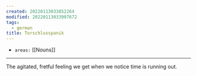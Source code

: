 ```yaml
---
created: 20220113033852264
modified: 20220113033907672
tags:
  - german
title: Torschlusspanik
---
```


- `areas:` [[Nouns]]

---

The agitated, fretful feeling we get when we notice time is running out.
